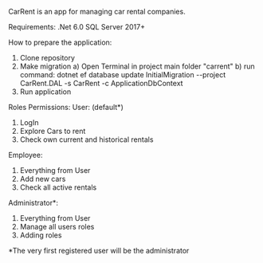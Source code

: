 CarRent is an app for managing car rental companies.

Requirements:
.Net 6.0
SQL Server 2017+


How to prepare the application:
1. Clone repository 
2. Make migration
a) Open Terminal in project main folder "carrent"
b) run command: dotnet ef database update InitialMigration --project CarRent.DAL -s CarRent -c ApplicationDbContext
3. Run application


Roles Permissions:
User: (default*)
1. LogIn
2. Explore Cars to rent
3. Check own current and historical rentals

Employee:
1. Everything from User
2. Add new cars
3. Check all active rentals

Administrator*:
1. Everything from User
2. Manage all users roles
3. Adding roles


*The very first registered user will be the administrator